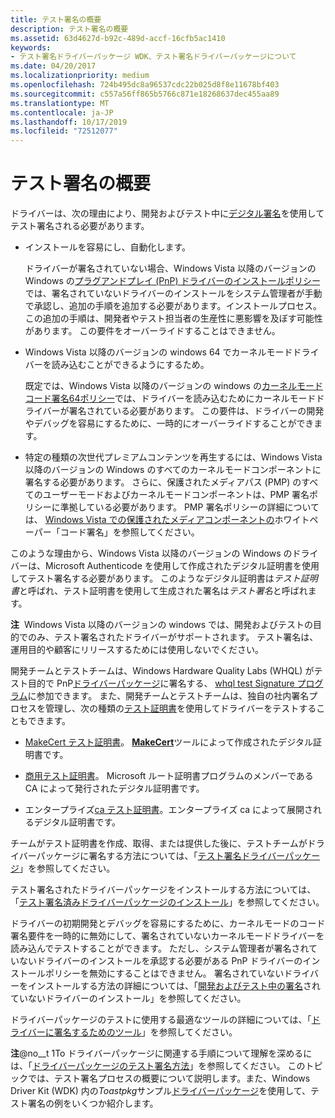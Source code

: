 ```yaml
---
title: テスト署名の概要
description: テスト署名の概要
ms.assetid: 63d4627d-b92c-489d-accf-16cfb5ac1410
keywords:
- テスト署名ドライバーパッケージ WDK、テスト署名ドライバーパッケージについて
ms.date: 04/20/2017
ms.localizationpriority: medium
ms.openlocfilehash: 724b495dc8a96537cdc22b025d8f8e11678bf403
ms.sourcegitcommit: c557a56ff865b5766c871e18268637dec455aa89
ms.translationtype: MT
ms.contentlocale: ja-JP
ms.lasthandoff: 10/17/2019
ms.locfileid: "72512077"
---
```

# <a name="introduction-to-test-signing"></a>テスト署名の概要


ドライバーは、次の理由により、開発およびテスト中に[デジタル署名](digital-signatures.md)を使用してテスト署名される必要があります。

-   インストールを容易にし、自動化します。

    ドライバーが署名されていない場合、Windows Vista 以降のバージョンの Windows の[プラグアンドプレイ (PnP) ドライバーのインストールポリシー](digital-signatures-and-pnp-device-installation--windows-vista-and-late.md)では、署名されていないドライバーのインストールをシステム管理者が手動で承認し、追加の手順を追加する必要があります。インストールプロセス。 この追加の手順は、開発者やテスト担当者の生産性に悪影響を及ぼす可能性があります。 この要件をオーバーライドすることはできません。

-   Windows Vista 以降のバージョンの windows 64 でカーネルモードドライバーを読み込むことができるようにするため。

    既定では、Windows Vista 以降のバージョンの windows の[カーネルモードコード署名64ポリシー](kernel-mode-code-signing-policy--windows-vista-and-later-.md)では、ドライバーを読み込むためにカーネルモードドライバーが署名されている必要があります。 この要件は、ドライバーの開発やデバッグを容易にするために、一時的にオーバーライドすることができます。

-   特定の種類の次世代プレミアムコンテンツを再生するには、Windows Vista 以降のバージョンの Windows のすべてのカーネルモードコンポーネントに署名する必要があります。 さらに、保護されたメディアパス (PMP) のすべてのユーザーモードおよびカーネルモードコンポーネントは、PMP 署名ポリシーに準拠している必要があります。 PMP 署名ポリシーの詳細については、 [Windows Vista での保護されたメディアコンポーネントの](http://download.microsoft.com/download/a/f/7/af7777e5-7dcd-4800-8a0a-b18336565f5b/pmp-sign.doc)ホワイトペーパー「コード署名」を参照してください。

このような理由から、Windows Vista 以降のバージョンの Windows のドライバーは、Microsoft Authenticode を使用して作成されたデジタル証明書を使用してテスト署名する必要があります。 このようなデジタル証明書は*テスト証明書*と呼ばれ、テスト証明書を使用して生成された署名は*テスト署名*と呼ばれます。

**注**  Windows Vista 以降のバージョンの windows では、開発およびテストの目的でのみ、テスト署名されたドライバーがサポートされます。 テスト署名は、運用目的や顧客にリリースするためには使用しないでください。

 

開発チームとテストチームは、Windows Hardware Quality Labs (WHQL) がテスト目的で PnP[ドライバーパッケージ](driver-packages.md)に署名する、 [whql test Signature プログラム](whql-test-signature-program.md)に参加できます。 また、開発チームとテストチームは、独自の社内署名プロセスを管理し、次の種類の[テスト証明書](test-certificates.md)を使用してドライバーをテストすることもできます。

-   [MakeCert テスト証明書](makecert-test-certificate.md)。 [**MakeCert**](https://docs.microsoft.com/windows-hardware/drivers/devtest/makecert)ツールによって作成されたデジタル証明書です。

-   [商用テスト証明書](commercial-test-certificate.md)。 Microsoft ルート証明書プログラムのメンバーである CA によって発行されたデジタル証明書です。

-   エンタープライズ[ca テスト証明書](enterprise-ca-test-certificate.md)。エンタープライズ ca によって展開されるデジタル証明書です。

チームがテスト証明書を作成、取得、または提供した後に、テストチームがドライバーパッケージに署名する方法については、「[テスト署名ドライバーパッケージ](test-signing-driver-packages.md)」を参照してください。

テスト署名されたドライバーパッケージをインストールする方法については、「[テスト署名済みドライバーパッケージのインストール](installing-test-signed-driver-packages.md)」を参照してください。

ドライバーの初期開発とデバッグを容易にするために、カーネルモードのコード署名要件を一時的に無効にして、署名されていないカーネルモードドライバーを読み込んでテストすることができます。 ただし、システム管理者が署名されていないドライバーのインストールを承認する必要がある PnP ドライバーのインストールポリシーを無効にすることはできません。 署名されていないドライバーをインストールする方法の詳細については、「[開発およびテスト中の署名](installing-an-unsigned-driver-during-development-and-test.md)されていないドライバーのインストール」を参照してください。

ドライバーパッケージのテストに使用する最適なツールの詳細については、「[ドライバーに署名するためのツール](https://docs.microsoft.com/windows-hardware/drivers/devtest/tools-for-signing-drivers)」を参照してください。

**注**@no__t 1To ドライバーパッケージに関連する手順について理解を深めるには、「[ドライバーパッケージのテスト署名方法](how-to-test-sign-a-driver-package.md)」を参照してください。 このトピックでは、テスト署名プロセスの概要について説明します。また、Windows Driver Kit (WDK) 内の*Toastpkg*サンプル[ドライバーパッケージ](driver-packages.md)を使用して、テスト署名の例をいくつか紹介します。

 

 

 





